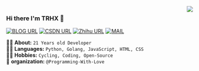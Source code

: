 <img align='right' src="https://github-readme-stats.vercel.app/api?username=TRHX&show_icons=true">

### Hi there I'm TRHX :lemon:

[![BLOG URL](https://img.shields.io/twitter/url?color=blue&label=BLOG&logo=hexo&logoColor=white&style=flat-square&url=https%3A%2F%2Fwww.itrhx.com%2F)](https://www.itrhx.com/)
[![CSDN URL](https://img.shields.io/twitter/url?color=red&label=CSDN&logo=C&logoColor=white&style=flat-square&url=https%3A%2F%2Fitrhx.blog.csdn.net%2F)](https://itrhx.blog.csdn.net/)
[![Zhihu URL](https://img.shields.io/twitter/url?color=%230077E6&label=Zhihu&logo=zhihu&logoColor=white&style=flat-square&url=https%3A%2F%2Fwww.zhihu.com%2Fpeople%2Fitrhx)](https://www.zhihu.com/people/itrhx)
[![MAIL](https://img.shields.io/static/v1?label=MAIL&message=%20&color=green&logo=gmail&style=flat-square&logoColor=white)](mailto:admin@itrhx.com)
  
  
👨‍🎓 **About:** `21 Years old Developer`  
👨‍💻 **Languages:** `Python, Golang, JavaScript, HTML, CSS`  
🚴‍♀️ **Hobbies:** `Cycling, Coding, Open-Source`  
🏢 **organization:** `@Programming-With-Love`
